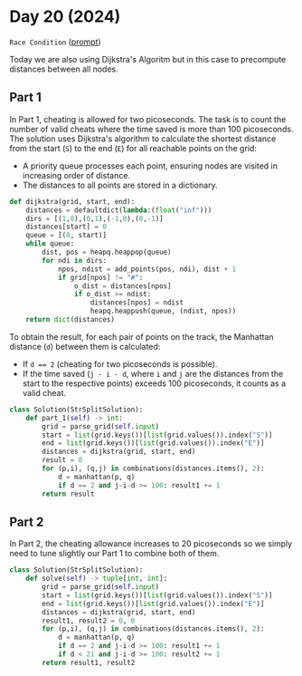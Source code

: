 # Day 20 (2024)

`Race Condition` ([prompt](https://adventofcode.com/2024/day/20))

Today we are also using Dijkstra's Algoritm but in this case to precompute distances between all nodes.

## Part 1
In Part 1, cheating is allowed for two picoseconds. The task is to count the number of valid cheats where the time saved is more than 100 picoseconds.
The solution uses Dijkstra's algorithm to calculate the shortest distance from the start (`S`) to the end (`E`) for all reachable points on the grid:
- A priority queue processes each point, ensuring nodes are visited in increasing order of distance.
- The distances to all points are stored in a dictionary.
```py
def dijkstra(grid, start, end):
    distances = defaultdict(lambda:(float("inf")))
    dirs = [(1,0),(0,1),(-1,0),(0,-1)]
    distances[start] = 0
    queue = [(0, start)]
    while queue:
        dist, pos = heapq.heappop(queue)
        for ndi in dirs:
            npos, ndist = add_points(pos, ndi), dist + 1
            if grid[npos] != "#":
                o_dist = distances[npos]
                if o_dist >= ndist:
                    distances[npos] = ndist
                    heapq.heappush(queue, (ndist, npos))
    return dict(distances)
```
To obtain the result, for each pair of points on the track, the Manhattan distance (`d`) between them is calculated:

- If `d == 2` (cheating for two picoseconds is possible).
- If the time saved (`j - i - d`, where `i` and `j` are the distances from the start to the respective points) exceeds 100 picoseconds, it counts as a valid cheat.
```py
class Solution(StrSplitSolution):
    def part_1(self) -> int:
        grid = parse_grid(self.input)
        start = list(grid.keys())[list(grid.values()).index("S")]
        end = list(grid.keys())[list(grid.values()).index("E")]
        distances = dijkstra(grid, start, end)
        result = 0
        for (p,i), (q,j) in combinations(distances.items(), 2):
            d = manhattan(p, q)
            if d == 2 and j-i-d >= 100: result1 += 1
        return result
```

## Part 2
In Part 2, the cheating allowance increases to 20 picoseconds so we simply need to tune slightly our Part 1 to combine both of them.
```py
class Solution(StrSplitSolution):
    def solve(self) -> tuple[int, int]:
        grid = parse_grid(self.input)
        start = list(grid.keys())[list(grid.values()).index("S")]
        end = list(grid.keys())[list(grid.values()).index("E")]
        distances = dijkstra(grid, start, end)
        result1, result2 = 0, 0
        for (p,i), (q,j) in combinations(distances.items(), 2):
            d = manhattan(p, q)
            if d == 2 and j-i-d >= 100: result1 += 1
            if d < 21 and j-i-d >= 100: result2 += 1
        return result1, result2
```